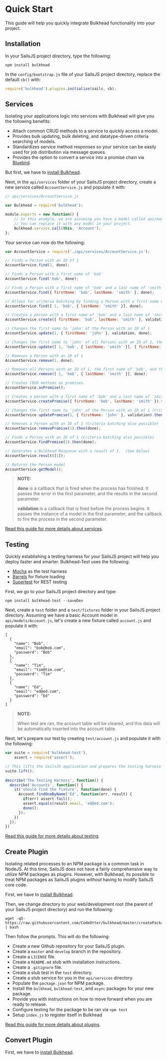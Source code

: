 # Quick Start

This guide will help you quickly integrate Bulkhead functionality into your project.

## Installation

In your SailsJS project directory, type the following:

`
npm install bulkhead
`

In the `config/bootstrap.js` file of your SailsJS project directory, replace the default `cb()` with:

```javascript
require('bulkhead').plugins.initialize(sails, cb);
```

## Services

Isolating your applications logic into services with Bulkhead will give you the following benefits:

* Attach common CRUD methods to a service to quickly access a model.
* Provides bulk updating, bulk deleting, and datatype-driven criteria searching of models.
* Standardizes service method responses so your service can be easily used for job distribution via message queues.
* Provides the option to convert a service into a promise chain via [Bluebird](https://github.com/petkaantonov/bluebird).

But first, we have to [install Bulkhead](quickstart.md#installation).

Next, in the `api/services` folder of your SailsJS project directory, create a new service called `AccountService.js` and populate it with:

```javascript
// api/services/AccountService.js

var Bulkhead = require('bulkhead');

module.exports = new function() {
    // In this example, we are assuming you have a model called api/models/Account.js
    // You can replace it with any model in your project.
    Bulkhead.service.call(this, 'Account');
};
```

Your service can now do the following:

```javascript
var AccountService = require('./api/services/AccountService.js');

// Finds a Person with an ID of 1
AccountService.find(1, done);

// Finds a Person with a first name of 'bob'
AccountService.find('bob', done);

// Finds a Person with a first name of 'bob' and a last name of 'smith'
AccountService.find({ firstName: 'bob', lastName: 'smith' }, done);

// Allows for criteria batching by finding a Person with a first name of 'bob', a last name of 'smith', and an ID of 1.
AccountService.find([ 1, 'bob', { lastName: 'smith' }], done);

// Creates a person with a first name of 'bob' and a last name of 'smith'
AccountService.create({ firstName: 'bob', lastName: 'smith' }, validation, done);

// Changes the first name to 'john' of the Person with an ID of 1
AccountService.update(1, { firstName: 'john' }, validation, done);

// Changes the first name to 'john' of all Persons with an ID of 1, the first name of 'bob', and the last name of 'smith' (Criteria batching)
AccountService.update([ 1, 'bob', { lastName: 'smith' }], { firstName: 'john' }, validation, done);

// Removes a Person with an ID of 1
AccountService.remove(1, done);

// Removes all Persons with an ID of 1, the first name of 'bob', and the last name of 'smith' (Criteria batching)
AccountService.remove([ 1, 'bob', { lastName: 'smith' }], done);

// Creates CRUD methods as promises.
AccountService.asPromise();

// Creates a person with a first name of 'bob' and a last name of 'smith'. (Criteria batching also possible)
AccountService.createPromise({ firstName: 'bob', lastName: 'smith' }).then(done);

// Changes the first name to 'john' of the Person with an ID of 1 (Criteria batching also possible)
AccountService.updatePromise(1, { firstName: 'john' }, validation).then(done);

// Removes a Person with an ID of 1 (Criteria batching also possible)
AccountService.removePromise(1).then(done);

// Finds a Person with an ID of 1 (Criteria batching also possible)
AccountService.findPromise(1).then(done);

// Generates a Bulkhead Response with a result of 1.  (See below)
AccountService.result([1]);

// Returns the Person model
AccountService.getModel();
```

> **NOTE:**
>
> **done** is a callback that is fired when the process has finished.  It passes the error in the first parameter, and the results in the second parameter.
>
> **validation** is a callback that is fired before the process begins.  It passes the instance of a model in the first parameter, and the callback to fire the process in the second parameter.

[Read this guide for more details about services](services.md).

## Testing

Quickly establishing a testing harness for your SailsJS project will help you deploy faster and smarter.  Bulkhead-Test uses the following:

* [Mocha](https://github.com/visionmedia/mocha) as the test harness
* [Barrels](https://github.com/bredikhin/barrels) for fixture loading
* [Supertest](https://github.com/visionmedia/supertest) for REST testing

First, we go to your SailsJS project directory and type:

```npm install bulkhead-test --saveDev```

Next, create a `test` folder and a `test/fixtures` folder in your SailsJS project directory.  Assuming we have a basic Account model in `api/models/Account.js`, let's create a new fixture  called `account.js` and populate it with:

```
[
  {
    "name": "Bob",
    "email": "bob@bob.com",
    "password": "Bob"
  },
  {
    "name": "Tim",
    "email": "tim@tim.com",
    "password": "Tim"
  },
  {
    "name": "Ed",
    "email": "ed@ed.com",
    "password": "Ed"
  }
]
```

> **NOTE:**
> 
> When test are ran, the account table will be cleared, and this data will be automatically inserted into the account table.

Next, let's prepare our test by creating `test/account.js` and populate it with the following:

```javascript
var suite = require('bulkhead-test'),
    assert = require('assert');

// This lifts the SailsJS application and prepares the testing harness
suite.lift();
  
describe('The Testing Harness', function() {
  describe('Accounts', function() {
    it('should find the fixture', function(done) {
      Account.findOneByName('Ed', function(err, result) {
        if(err) assert.fail();
        assert.equals(result.email, 'ed@ed.com');
        done();
      });
    })
  });
})
```

[Read this guide for more details about testing](testing.md).

## Create Plugin

Isolating related processes to an NPM package is a common task in NodeJS.  At this time, SailsJS does not have a fairly comprehensive way to utilize NPM packages as plugins.  However, with Bulkhead, its possible to treat NPM packages as SailsJS plugins *without* having to modify SailsJS core code.

First, we have to [install Bulkhead](quickstart.md#installation).

Then, we change directory to your web/development root (the parent of your SailsJS project directory) and run the following:

```
wget -qO- https://raw.githubusercontent.com/CodeOtter/bulkhead/master/createPackage | bash
```

Then follow the prompts.  This will do the following:

* Create a new Github repository for your SailsJS plugin.
* Create a `master` and `develop` branch in the repository.
* Create a `LICENSE` file.
* Create a `README.md` stub with installation instructions.
* Create a `.gitignore` file.
* Create a stub test in the `test` directory.
* Create a stub service for you in the `api/services` directory.
* Populate the `package.json` for NPM package.
* Install the `bulkhead`, `bulkhead-test`, and `async` packages for your new package.
* Provide you with instructions on how to move forward when you are ready to release.
* Configure testing for the package to be ran via `npm test`
* Setup `index.js` to register itself in Bulkhead

[Read this guide for more details about plugins](plugin.md).

## Convert Plugin

First, we have to [install Bulkhead](quickstart.md#installation).
